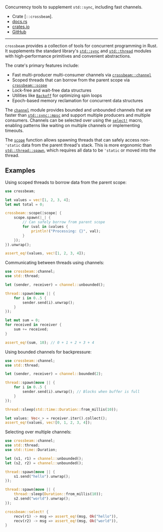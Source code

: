 Concurrency tools to supplement `std::sync`, including fast channels.

- Crate [`::crossbeam`].
- [docs.rs](https://docs.rs/crossbeam)
- [crates.io](https://crates.io/crates/crossbeam)
- [GitHub](https://github.com/crossbeam-rs/crossbeam)

---

`crossbeam` provides a collection of tools for concurrent programming in Rust.
It supplements the standard library's [`std::sync`] and [`std::thread`] modules
with high-performance primitives and convenient abstractions.

The crate's primary features include:
- Fast multi-producer multi-consumer channels via [`crossbeam::channel`]
- Scoped threads that can borrow from the parent scope via [`crossbeam::scope`]
- Lock-free and wait-free data structures
- Utilities like [`Backoff`] for optimizing spin loops
- Epoch-based memory reclamation for concurrent data structures

The [`channel`] module provides bounded and unbounded channels
that are faster than [`std::sync::mpsc`] and support multiple producers
and multiple consumers. Channels can be selected over using the [`select!`] macro,
enabling patterns like waiting on multiple channels or implementing timeouts.

The [`scope`] function allows spawning threads that can safely access
non-`'static` data from the parent thread's stack.
This is more ergonomic than [`std::thread::spawn`],
which requires all data to be `'static` or moved into the thread.

## Examples

Using scoped threads to borrow data from the parent scope:

```rust
use crossbeam;

let values = vec![1, 2, 3, 4];
let mut total = 0;

crossbeam::scope(|scope| {
    scope.spawn(|_| {
        // Can safely borrow from parent scope
        for &val in &values {
            println!("Processing: {}", val);
        }
    });
}).unwrap();

assert_eq!(values, vec![1, 2, 3, 4]);
```

Communicating between threads using channels:

```rust
use crossbeam::channel;
use std::thread;

let (sender, receiver) = channel::unbounded();

thread::spawn(move || {
    for i in 0..5 {
        sender.send(i).unwrap();
    }
});

let mut sum = 0;
for received in receiver {
    sum += received;
}

assert_eq!(sum, 10); // 0 + 1 + 2 + 3 + 4
```

Using bounded channels for backpressure:

```rust
use crossbeam::channel;
use std::thread;

let (sender, receiver) = channel::bounded(2);

thread::spawn(move || {
    for i in 0..5 {
        sender.send(i).unwrap(); // Blocks when buffer is full
    }
});

thread::sleep(std::time::Duration::from_millis(10));

let values: Vec<_> = receiver.iter().collect();
assert_eq!(values, vec![0, 1, 2, 3, 4]);
```

Selecting over multiple channels:

```rust
use crossbeam::channel;
use std::thread;
use std::time::Duration;

let (s1, r1) = channel::unbounded();
let (s2, r2) = channel::unbounded();

thread::spawn(move || {
    s1.send("hello").unwrap();
});

thread::spawn(move || {
    thread::sleep(Duration::from_millis(10));
    s2.send("world").unwrap();
});

crossbeam::select! {
    recv(r1) -> msg => assert_eq!(msg, Ok("hello")),
    recv(r2) -> msg => assert_eq!(msg, Ok("world")),
}
```

[`std::sync`]: crate::std::sync
[`std::thread`]: crate::std::thread
[`std::sync::mpsc`]: crate::std::sync::mpsc
[`std::thread::spawn`]: crate::std::thread::spawn
[`crossbeam::channel`]: crate::crossbeam::channel
[`crossbeam::scope`]: crate::crossbeam::scope
[`channel`]: crate::crossbeam::channel
[`scope`]: crate::crossbeam::scope
[`select!`]: crate::crossbeam::select
[`Backoff`]: crate::crossbeam::utils::Backoff
